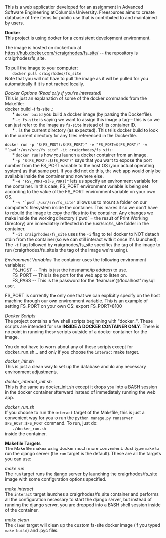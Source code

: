 This is a web application developed for an assignment in Advanced Software Engineering at Columbia University.
Freesources aims to create database of free items for public use that is contributed to and maintained by users.

**Docker**  
This project is using docker for a consistent development environment. 

The image is hosted on dockerhub at https://hub.docker.com/r/craigrhodes/fs_site/ -- the repository is craigrhodes/fs_site.

To pull the image to your computer:  
&nbsp;&nbsp;&nbsp;&nbsp;&nbsp;&nbsp;`docker pull craigrhodes/fs_site`  
Note that you will not have to pull the image as it will be pulled for you automatically if it is not cached locally.  

*Docker Options (Read only if you're interested)*  
This is just an explanation of some of the docker commands from the Makefile:  
docker build -t fs-site .:  
&nbsp;&nbsp;&nbsp;&nbsp;&nbsp;&nbsp;* `docker build` you build a docker image (by parsing the Dockerfile).  
&nbsp;&nbsp;&nbsp;&nbsp;&nbsp;&nbsp;* `-t fs-site` is saying we want to assign this image a tag-- this is so we can just refer to the image as `fs-site` instead of its container ID.  
&nbsp;&nbsp;&nbsp;&nbsp;&nbsp;&nbsp;* `.` is the current directory (as expected). This tells docker build to look in the current directory for any files referenced in the Dockerfile.

``docker run -p "$(FS_PORT):$(FS_PORT)" -e "FS_PORT=$(FS_PORT)" -v "`pwd`:/usr/src/fs_site" -it craigrhodes/fs_site``:   
&nbsp;&nbsp;&nbsp;&nbsp;&nbsp;&nbsp;* `docker run` is how you launch a docker container from an image.  
&nbsp;&nbsp;&nbsp;&nbsp;&nbsp;&nbsp;* `-p "$(FS_PORT):$(FS_PORT)"` says that you want to expose the port number from the FS\_PORT variable to the host OS (your actual operating system) as that same port. If you did not do this, the web app would only be available inside the container and nowhere else.  
&nbsp;&nbsp;&nbsp;&nbsp;&nbsp;&nbsp;* `-e "FS\_PORT=$(FS_PORT)"` lets us specify an environment variable for the container. In this case, FS\_PORT environment variable is being set according to the value of the FS\_PORT environment variable on your own OS.  
&nbsp;&nbsp;&nbsp;&nbsp;&nbsp;&nbsp;* ``-v "`pwd`:/usr/src/fs_site"`` allows us to mount a folder on our computer's filesystem inside the container. This makes it so we don't have to rebuild the image to copy the files into the container. Any changes we make inside the working directory (\`pwd\` = the result of Print Working Directory) are immediately reflected in the /usr/src/fs\_site folder in the container.  
&nbsp;&nbsp;&nbsp;&nbsp;&nbsp;&nbsp;* `-it craigrhodes/fs_site` uses the `-i` flag to tell docker to NOT detach stdin from the container (so we can still interact with it once it's launched). The `-t` flag followed by craigrhodes/fs_site specifies the tag of the image to run (craigrhodes/fs_site is the tag of the image we're using).  

*Environment Variables*
The container uses the following environment variables:  
&nbsp;&nbsp;&nbsp;&nbsp;&nbsp;&nbsp;FS_HOST -- This is just the hostname/ip address to use.  
&nbsp;&nbsp;&nbsp;&nbsp;&nbsp;&nbsp;FS_PORT -- This is the port for the web app to listen on.  
&nbsp;&nbsp;&nbsp;&nbsp;&nbsp;&nbsp;FS_PASS -- This is the password for the 'teamace'@'localhost' mysql user.  

FS\_PORT is currently the only one that we can explicitly specify on the host machine through our own environment variable. This is an example of setting FS_PORT on your own OS:
export FS\_PORT=8100

*Docker Scripts*  
The project contains a few shell scripts beginning with "docker_". These scripts are intended for use **INSIDE A DOCKER CONTAINER ONLY**. There is no point in running these scripts outside of a docker container for the image.  

You do not have to worry about any of these scripts except for docker_run.sh... and only if you choose the `interact` make target.  

*docker_init.sh*  
This is just a clean way to set up the database and do any necessary environment adjustments.  

*docker_interact_init.sh*  
This is the same as docker_init.sh except it drops you into a BASH session in the docker container afterward instead of immediately running the web app.  

*docker_run.sh*  
If you choose to run the `interact` target of the Makefile, this is just a convenient way for you to run the `python manage.py runserver $FS_HOST:$FS_PORT` command. To run, just do:  
&nbsp;&nbsp;&nbsp;&nbsp;&nbsp;&nbsp;`./docker_run.sh`  
inside the container.

**Makefile Targets**  
The Makefile makes using docker much more convenient. Just type `make` to run the django server (the `run` target is the default). These are all the targets you can use:  

*make run*  
The `run` target runs the django server by launching the craigrhodes/fs_site image with some configuration options specified.  

*make interact*  
The `interact` target launches a craigrhodes/fs_site container and performs all the configuration necessary to start the django server, but instead of running the django server, you are dropped into a BASH shell session inside of the container.  

*make clean*  
The `clean` target will clean up the custom fs-site docker image (if you typed `make build`) and .pyc files.  

